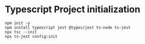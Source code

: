 # Typescript Project initialization

```
npm init -y
npm install typescript jest @types/jest ts-node ts-jest
npx tsc --init
npx ts-jest config:init
```
